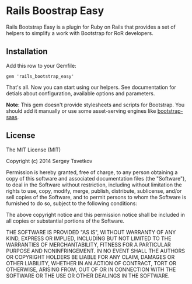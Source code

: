 Rails Boostrap Easy
====================

Rails Bootstrap Easy is a plugin for Ruby on Rails that provides a set of helpers to simplify a work with Bootstrap for RoR developers.

## Installation

Add this row to your Gemfile:

```
gem 'rails_bootstrap_easy'
```

That's all. Now you can start using our helpers. See documentation for detials about configuration, available options and parameters.

**Note**: This gem doesn't provide stylesheets and scripts for Bootstrap. You should add it manually or use some asset-serving engines like [bootstrap-saas](https://github.com/twbs/bootstrap-sass).

## License

The MIT License (MIT)

Copyright (c) 2014 Sergey Tsvetkov

Permission is hereby granted, free of charge, to any person obtaining a copy
of this software and associated documentation files (the "Software"), to deal
in the Software without restriction, including without limitation the rights
to use, copy, modify, merge, publish, distribute, sublicense, and/or sell
copies of the Software, and to permit persons to whom the Software is
furnished to do so, subject to the following conditions:

The above copyright notice and this permission notice shall be included in
all copies or substantial portions of the Software.

THE SOFTWARE IS PROVIDED "AS IS", WITHOUT WARRANTY OF ANY KIND, EXPRESS OR
IMPLIED, INCLUDING BUT NOT LIMITED TO THE WARRANTIES OF MERCHANTABILITY,
FITNESS FOR A PARTICULAR PURPOSE AND NONINFRINGEMENT. IN NO EVENT SHALL THE
AUTHORS OR COPYRIGHT HOLDERS BE LIABLE FOR ANY CLAIM, DAMAGES OR OTHER
LIABILITY, WHETHER IN AN ACTION OF CONTRACT, TORT OR OTHERWISE, ARISING FROM,
OUT OF OR IN CONNECTION WITH THE SOFTWARE OR THE USE OR OTHER DEALINGS IN
THE SOFTWARE.

